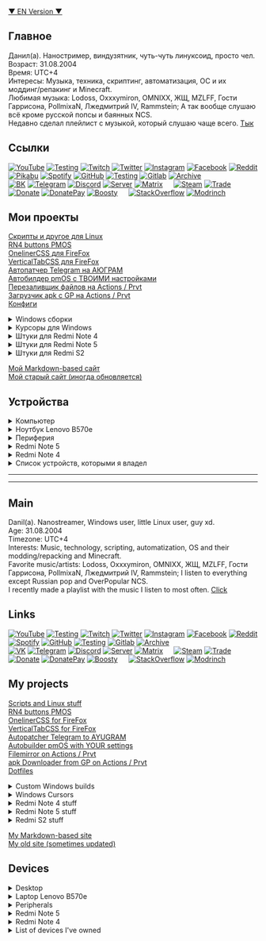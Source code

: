 <!-- https://www.rapidtables.com/convert/color/rgb-to-hex.html -->
<!-- http://shpargalkablog.ru/2016/02/space-html.html -->

[▼ EN Version ▼](#main)  

## Главное
Данил(а). Наностример, виндузятник, чуть-чуть линуксоид, просто чел.  
Возраст: 31.08.2004  
Время: UTC+4  
Интересы: Музыка, техника, скриптинг, автоматизация, ОС и их моддинг/репакинг и Minecraft.  
Любимая музыка: Lodoss, Oxxxymiron, OMNIXX, ЖЩ, MZLFF, Гости Гаррисона, PollmixaN, Лжедмитрий IV, Rammstein; А так вообще слушаю всё кроме русской попсы и баянных NCS.  
Недавно сделал плейлист с музыкой, который слушаю чаще всего. [Тык](https://vk.com/music/playlist/325323467_112_55c64c9939ff9a7ac1)

## Ссылки
[![YouTube](https://img.shields.io/badge/YouTube-F61C0D?style=plastic&link=https://www.youtube.com/@dsys1100)](https://www.youtube.com/@dsys1100)
[![Testing](https://img.shields.io/badge/Testing-F61C0D?style=plastic&link=https://www.youtube.com/@dsys1100_testing)](https://www.youtube.com/@dsys1100_testing)
[![Twitch](https://img.shields.io/badge/Twitch-6441A4?style=plastic&link=https://www.twitch.tv/dsys1100)](https://www.twitch.tv/dsys1100)
[![Twitter](https://img.shields.io/badge/Twitter-1D9BF0?style=plastic&link=https://twitter.com/dsys1100)](https://twitter.com/dsys1100)
[![Instagram](https://img.shields.io/badge/Instagram-FC115D?style=plastic&link=https://instagram.com/username_dsys1100)](https://instagram.com/username_dsys1100)
[![Facebook](https://img.shields.io/badge/Facebook-076BF9?style=plastic&link=https://www.facebook.com/dsys1100/)](https://www.facebook.com/dsys1100/)
[![Reddit](https://img.shields.io/badge/Reddit-FF460B?style=plastic&link=https://www.reddit.com/user/dsys1100)](https://www.reddit.com/user/dsys1100)
[![Pikabu](https://img.shields.io/badge/Pikabu-F2944C?style=plastic&link=https://pikabu.ru/@dsys1100)](https://pikabu.ru/@dsys1100)
[![Spotify](https://img.shields.io/badge/Spotify-13D56C?style=plastic&link=https://open.spotify.com/user/31ppg2dvvaqfzis6mbkwhck76epa)](https://open.spotify.com/user/31ppg2dvvaqfzis6mbkwhck76epa)
[![GitHub](https://img.shields.io/badge/GitHub-black?style=plastic&link=https://github.com/dsys1100)](https://github.com/dsys1100)
[![Testing](https://img.shields.io/badge/Testing-black?style=plastic&link=https://github.com/dsys1100testing)](https://github.com/dsys1100testing)
[![Gitlab](https://img.shields.io/badge/Gitlab-E3442B?style=plastic&link=https://gitlab.com/dsys1100)](https://gitlab.com/dsys1100)
[![Archive](https://img.shields.io/badge/Archive-222222?style=plastic&link=https://archive.org/details/@dsys1100)](https://archive.org/details/@dsys1100)  
[![BK](https://img.shields.io/badge/BK-0077FF?style=plastic&link=https://vk.com/dsys1100)](https://vk.com/dsys1100)
[![Telegram](https://img.shields.io/badge/Telegram-2399D6?style=plastic&link=https://t.me/dsys1100)](https://t.me/dsys1100)
[![Discord](https://img.shields.io/badge/Discord-5865F2?style=plastic&link=https://discord.com/users/690945624740462613)](https://discord.com/users/690945624740462613)
[![Server](https://img.shields.io/badge/Server-5865F2?style=plastic&link=https://discord.gg/DbFpfdvEcG)](https://discord.gg/DbFpfdvEcG)
[![Matrix](https://img.shields.io/badge/Matrix-black?style=plastic&link=https://matrix.to/#/@dsys1100:matrix.org)](https://matrix.to/#/@dsys1100:matrix.org)   
[![Steam](https://img.shields.io/badge/Steam-0E1C31?style=plastic&link=https://steamcommunity.com/id/dsys1100/)](https://steamcommunity.com/id/dsys1100/)
[![Trade](https://img.shields.io/badge/Trade-0E1C31?style=plastic&link=https://steamcommunity.com/tradeoffer/new/?partner=1529726390&token=OI3pVrDE)](https://steamcommunity.com/tradeoffer/new/?partner=1529726390&token=OI3pVrDE)
[![Donate](https://img.shields.io/badge/Donate-F58D07?style=plastic&link=https://donationalerts.com/r/dsys1100)](https://donationalerts.com/r/dsys1100)
[![DonatePay](https://img.shields.io/badge/DonatePay-4BBE60?style=plastic&link=https://new.donatepay.ru/@dsys1100)](https://new.donatepay.ru/@dsys1100)
[![Boosty](https://img.shields.io/badge/Boosty-EF7731?style=plastic&link=https://boosty.to/dsys1100/)](https://boosty.to/dsys1100/)   
[![StackOverflow](https://img.shields.io/badge/StackOverflow-E8701E?style=plastic&link=https://stackoverflow.com/users/24115252/)](https://stackoverflow.com/users/24115252/)
[![Modrinch](https://img.shields.io/badge/Modrinch-00AE63?style=plastic&link=https://modrinth.com/user/dsys1100)](https://modrinth.com/user/dsys1100)

## Мои проекты
[Скрипты и другое для Linux](https://github.com/dsys1100/stuff)  
[RN4 buttons PMOS](https://github.com/dsys1100/xiaomi-mido-buttons)  
[OnelinerCSS для FireFox](https://github.com/dsys1100/waterfall_mod)  
[VerticalTabCSS для FireFox](https://github.com/dsys1100/firefoxcss_StockMod)  
[Автопатчер Telegram на АЮГРАМ](https://github.com/dsys1100/tg-autolspatch)  
[Автобилдер pmOS с ТВОИМИ настройками](https://github.com/dsys1100/pmos-autobuild)  
[Перезаливщик файлов на Actions / Prvt](https://github.com/dsys1100/filemirror/actions/workflows/build.yml)  
[Загрузчик apk с GP на Actions / Prvt](https://github.com/dsys1100/apk-downloader/actions/workflows/download_apk.yml)  
[Конфиги](https://github.com/dsys1100/dotfiles)

<details><summary>Windows сборки</summary>
  
   Большинство сборок комплектуются сборкой WinPE.  
   [Minimal PE8 x64](https://mega.nz/folder/sGZ3iSoI#pU2s3sWqjIKJ4tcLP9umCg) /RU  
   [Minimal PE10 x64 19041.572](https://mega.nz/folder/IGA1xAaJ#A9TXDs919Dc-7YH3EbH-gA) /RU / Заброшено  
   [W11 LTSC 22624.1546 MD](https://mega.nz/folder/waZwnTaA#gez2pkVQ1j-09DTEyBFacA) /EN  
   [W11 25398.1 Pro **Reconstructed** Lite](https://mega.nz/folder/JHBECKxK#jYdpBmhveW3t3XzRKvydLA) /EN / Заброшено  
   [w11.22k2652+22635.2915_w10ltsc21.3803 MD](https://mega.nz/folder/FLYElJKY#Yrma6UzW9Iw89Wroj3VtUQ) /EN  
   [W8.1x64 EmbIndPro U23 Lite](https://mega.nz/folder/tDgmwB7T#m1sUrcKpOvaxwwEbeDHAaw) /RU  
   Старые:  
   [21390.2025 Lite](https://mega.nz/folder/JeAF2KCb#ABqTo-YeCQ9CwpiywfPo2w) /EN  
   [W11 Pro 21996 Lite](https://mega.nz/folder/ULZRXbQY#Vq_OIUUUBbruX4xJePqLoA) /EN  
   [W8.0x64 Pro 9200 MD](https://mega.nz/folder/lX5XXTBI#jgTIU1yXsoC_jN81Xkr3xg) /RU  
   Старее - не востребованы.
</details>

<details><summary>Курсоры для Windows</summary>

   [Инверсивный курсор - точка с прозрачным центром](https://mega.nz/folder/4Wo2AYwa#s06QNNjdczf9ZUFNhotMFw)
</details>

<details><summary>Штуки для Redmi Note 4</summary>

   [Баг в шторке (иконки дока снизу)](https://disk.yandex.ru/i/vqVfpyv3qu4XjQ)  
   [Список без бага, Android 12](https://4pda.to/forum/index.php?act=findpost&pid=115649997&anchor=Spoil-115649997-2)  
   [Мой репак MIUI12.5_A10_el13_port](https://mega.nz/folder/FHIh3AoT#Gx7hUabXruD8UD_-z-f73A)  
   [Мой репак Vsmart OS 4, a11](https://mega.nz/folder/oapFHCyb#rCAt6FYycC9xS5o8gkcZ_w)  
   [Google logo + dark bootanimation](https://mega.nz/folder/hSQWzbSa#YrDWHYqQe1Ibz7oaS_2Sng)  
   [Мой репак Pixel Experience Plus, a12.1](https://mega.nz/folder/FPwk2K6J#9GfVyy5cULZKU0ZyHMhReQ)
</details>

<details><summary>Штуки для Redmi Note 5</summary>

   [Google logo + dark bootanimation](https://mega.nz/folder/9fJi2bwZ#Lltxp9SBsIfbpb1QVqVgOA)  
   [Мой репак Pixel Experience Plus, a12.1](https://mega.nz/folder/wDQxXSQS#N01IXGw4jtWdH6PEjrD2gA)
</details>

<details><summary>Штуки для Redmi S2</summary>

   [System 6GB скрипт переразметки](https://4pda.to/forum/index.php?showtopic=915294&view=findpost&p=139118586)  
   [PixelOS 15 sGSI](https://drive.google.com/drive/folders/1xPKdpw6dzIfUVK9elymgdWPwwEVtS3VX)
</details>

[Мой Markdown-based сайт](https://dsys1100.github.io/)  
[Мой старый сайт (иногда обновляется)](https://dsys1100.github.io/oldsite/index.html)
## Устройства
<details><summary>Компьютер</summary>

   AeroCool ECO-450W  
   Gigabyte H410M H V3  
   Intel Core i3-10100F BOX  
   MSI NVIDIA GeForce GTX 1050 Ti  
   KingSpec 16GB DDR4 3200 MHz  
   SSD 2.5" KingSpec 256GB  
   SSD 2.5" Samsung 870 QVO 2TB  
   PowerCase Alisio Micro X4B  
</details>

<details><summary>Ноутбук Lenovo B570e</summary>

   Intel Core i3-2350M  
   Intel HD Graphics 3000  
   Nanya 4GB DDR3 1333MHz  
   Samsung 2GB DDR3L 1600MHz  
   SSD 2.5" Apacer 256GB  
   HDD 2.5" WD 1TB  
</details>

<details><summary>Периферия</summary>

   Наушники: Panasonic HJE125E-V ❤️  
   Монитор: AOC G2460V  
   Клавиатура: A4Tech Fstyler FK11  
   Мышь: Xiaomi Mi Wireless Mouse Lite 2  
   Мышь 2: A4Tech Fstyler FM12  
</details>

<details><summary>Redmi Note 5</summary>

   4/64,  
  Pixel Experience 12.1, my repack  
</details>

<details><summary>Redmi Note 4</summary>

   3/32, Snapdragon  
  PostmarketOS, KDE-Desktop  
  Pixel Experience 12.1, my repack  
  MIUI12.5a10_el13_dsys1100repack  
</details>


<details><summary>Список устройств, которыми я владел</summary>

?  
Explay Solo (2 штуки, обе подарок от Деда (сгрыз буквально))  
?  
Билайн Смарт 6 (0.5/4, наеб по памяти жоски)  
?  
Ritmix 	RMD-726 (Несколько раз чинили экран, в итоге Dr.Web заблокировал устройство и все, с концами. Невозможно прошить ибо нет кнопок громкости)  
?  
Nokia 7500 Prism (Мамин)  
?  
Nokia Asha 202 (Мамин)  
?  
Alcatel 1X (Мама пополам переломала)  
Micromax Q415 (От Витали, я юзал MIUI 9 на нем)  
Supra M12CG (Планшет, из-за кастома перевернутый гироскоп)  
Samsung Galaxy Mega (Мылит камера)  
Meizu M5 Note (На него обмен микромакса, меги и трупа ноута)  
4Good T800i / T803i (Планшет на винде (1гб озу хд))  
Redmi Note 4X (На миакке, анлокнутый)  
Redmi 6 Pro (9 класс)  
Asus ZenFone Max Pro M1 (После прошивок менял матрицу 2 раза)  
Redmi 5A (Закастомил крышку)  
Honor 8 Lite (Ху/Хо параша ебаная)  
Wileyfox Swift 2X (Меня наебали)  
Redmi Note 4 (3/32 веригуд, F ±2021-2025)  
Honor 9 Lite (Ху/Хо параша ебаная)  
Galaxy J2 Prime (Мамин, как доп.)  
Redmi 5 Plus (Без вибрации)  
Redmi Note 5 (3/32 гуд)  
Redmi Note 7 (3/32 это боль лютая)  
Galaxy S10e (exynos / абсолютный сток)  
Redmi Note 9 Pro (Батареяфон, лопата)  
Redmi Note 5 (4/64 red, все еще со мной)  
Lumia 950 (Для винды, ±разочарование)  
Mi MIX 2S (Величайшее Разочарование)  
Pixel 3a (Плохая батарея, разочарование)  
</details>

-----
-----


## Main
Danil(a). Nanostreamer, Windows user, little Linux user, guy xd.  
Age: 31.08.2004  
Timezone: UTC+4  
Interests: Music, technology, scripting, automatization, OS and their modding/repacking and Minecraft.  
Favorite music/artists: Lodoss, Oxxxymiron, OMNIXX, ЖЩ, MZLFF, Гости Гаррисона, PollmixaN, Лжедмитрий IV, Rammstein; I listen to everything except Russian pop and OverPopular NCS.  
I recently made a playlist with the music I listen to most often. [Click](https://vk.com/music/playlist/325323467_112_55c64c9939ff9a7ac1)


## Links
[![YouTube](https://img.shields.io/badge/YouTube-F61C0D?style=plastic&link=https://www.youtube.com/@dsys1100)](https://www.youtube.com/@dsys1100)
[![Testing](https://img.shields.io/badge/Testing-F61C0D?style=plastic&link=https://www.youtube.com/@dsys1100_testing)](https://www.youtube.com/@dsys1100_testing)
[![Twitch](https://img.shields.io/badge/Twitch-6441A4?style=plastic&link=https://www.twitch.tv/dsys1100)](https://www.twitch.tv/dsys1100)
[![Twitter](https://img.shields.io/badge/Twitter-1D9BF0?style=plastic&link=https://twitter.com/dsys1100)](https://twitter.com/dsys1100)
[![Instagram](https://img.shields.io/badge/Instagram-FC115D?style=plastic&link=https://instagram.com/username_dsys1100)](https://instagram.com/username_dsys1100)
[![Facebook](https://img.shields.io/badge/Facebook-076BF9?style=plastic&link=https://www.facebook.com/dsys1100/)](https://www.facebook.com/dsys1100/)
[![Reddit](https://img.shields.io/badge/Reddit-FF460B?style=plastic&link=https://www.reddit.com/user/dsys1100)](https://www.reddit.com/user/dsys1100)
[![Spotify](https://img.shields.io/badge/Spotify-13D56C?style=plastic&link=https://open.spotify.com/user/31ppg2dvvaqfzis6mbkwhck76epa)](https://open.spotify.com/user/31ppg2dvvaqfzis6mbkwhck76epa)
[![GitHub](https://img.shields.io/badge/GitHub-black?style=plastic&link=https://github.com/dsys1100)](https://github.com/dsys1100)
[![Testing](https://img.shields.io/badge/Testing-black?style=plastic&link=https://github.com/dsys1100testing)](https://github.com/dsys1100testing)
[![Gitlab](https://img.shields.io/badge/Gitlab-E3442B?style=plastic&link=https://gitlab.com/dsys1100)](https://gitlab.com/dsys1100)
[![Archive](https://img.shields.io/badge/Archive-222222?style=plastic&link=https://archive.org/details/@dsys1100)](https://archive.org/details/@dsys1100)  
[![VK](https://img.shields.io/badge/BK-0077FF?style=plastic&link=https://vk.com/dsys1100)](https://vk.com/dsys1100)
[![Telegram](https://img.shields.io/badge/Telegram-2399D6?style=plastic&link=https://t.me/dsys1100)](https://t.me/dsys1100)
[![Discord](https://img.shields.io/badge/Discord-5865F2?style=plastic&link=https://discord.com/users/690945624740462613)](https://discord.com/users/690945624740462613)
[![Server](https://img.shields.io/badge/Server-5865F2?style=plastic&link=https://discord.gg/DbFpfdvEcG)](https://discord.gg/DbFpfdvEcG)
[![Matrix](https://img.shields.io/badge/Matrix-black?style=plastic&link=https://matrix.to/#/@dsys1100:matrix.org)](https://matrix.to/#/@dsys1100:matrix.org)   
[![Steam](https://img.shields.io/badge/Steam-0E1C31?style=plastic&link=https://steamcommunity.com/id/dsys1100/)](https://steamcommunity.com/id/dsys1100/)
[![Trade](https://img.shields.io/badge/Trade-0E1C31?style=plastic&link=https://steamcommunity.com/tradeoffer/new/?partner=1529726390&token=OI3pVrDE)](https://steamcommunity.com/tradeoffer/new/?partner=1529726390&token=OI3pVrDE)
[![Donate](https://img.shields.io/badge/Donate-F58D07?style=plastic&link=https://donationalerts.com/r/dsys1100)](https://donationalerts.com/r/dsys1100)
[![DonatePay](https://img.shields.io/badge/DonatePay-4BBE60?style=plastic&link=https://new.donatepay.ru/@dsys1100)](https://new.donatepay.ru/@dsys1100)
[![Boosty](https://img.shields.io/badge/Boosty-EF7731?style=plastic&link=https://boosty.to/dsys1100/)](https://boosty.to/dsys1100/)   
[![StackOverflow](https://img.shields.io/badge/StackOverflow-E8701E?style=plastic&link=https://stackoverflow.com/users/24115252/)](https://stackoverflow.com/users/24115252/)
[![Modrinch](https://img.shields.io/badge/Modrinch-00AE63?style=plastic&link=https://modrinth.com/user/dsys1100)](https://modrinth.com/user/dsys1100)

## My projects
[Scripts and Linux stuff](https://github.com/dsys1100/stuff)  
[RN4 buttons PMOS](https://github.com/dsys1100/xiaomi-mido-buttons)  
[OnelinerCSS for FireFox](https://github.com/dsys1100/waterfall_mod)  
[VerticalTabCSS for FireFox](https://github.com/dsys1100/firefoxcss_StockMod)  
[Autopatcher Telegram to AYUGRAM](https://github.com/dsys1100/tg-autolspatch)  
[Autobuilder pmOS with YOUR settings](https://github.com/dsys1100/pmos-autobuild)  
[Filemirror on Actions / Prvt](https://github.com/dsys1100/filemirror/actions/workflows/build.yml)  
[apk Downloader from GP on Actions / Prvt](https://github.com/dsys1100/apk-downloader/actions/workflows/download_apk.yml)  
[Dotfiles](https://github.com/dsys1100/dotfiles)

<details><summary>Custom Windows builds</summary>
  
   Most builds come with Custom Rus WinPE.  
   (I can't find minimal WinPEs in English with internet and explorer that weigh less than 250mb)  
   [Minimal PE8 x64](https://mega.nz/folder/sGZ3iSoI#pU2s3sWqjIKJ4tcLP9umCg) /RU  
   [Minimal PE10 x64 19041.572](https://mega.nz/folder/IGA1xAaJ#A9TXDs919Dc-7YH3EbH-gA) /RU / Deprecated  
   [W11 LTSC 22624.1546 MD](https://mega.nz/folder/waZwnTaA#gez2pkVQ1j-09DTEyBFacA) /EN  
   [W11 25398.1 Pro **Reconstructed** Lite](https://mega.nz/folder/JHBECKxK#jYdpBmhveW3t3XzRKvydLA) /EN / Deprecated  
   [w11.22k2652+22635.2915_w10ltsc21.3803 MD](https://mega.nz/folder/FLYElJKY#Yrma6UzW9Iw89Wroj3VtUQ) /EN  
   [W8.1x64 EmbIndPro U23 Lite](https://mega.nz/folder/tDgmwB7T#m1sUrcKpOvaxwwEbeDHAaw) /RU  
   Old:  
   [21390.2025 Lite](https://mega.nz/folder/JeAF2KCb#ABqTo-YeCQ9CwpiywfPo2w) /EN  
   [W11 Pro 21996 Lite](https://mega.nz/folder/ULZRXbQY#Vq_OIUUUBbruX4xJePqLoA) /EN  
   [W8.0x64 Pro 9200 MD](https://mega.nz/folder/lX5XXTBI#jgTIU1yXsoC_jN81Xkr3xg) /RU  
   Older - unclaimed.
</details>

<details><summary>Windows Cursors</summary>

   [Inverted cursor - dot with transparent center](https://mega.nz/folder/4Wo2AYwa#s06QNNjdczf9ZUFNhotMFw)
</details>

<details><summary>Redmi Note 4 stuff</summary>

   [Bug in QS (Look at the icons below)](https://disk.yandex.ru/i/vqVfpyv3qu4XjQ)  
   [List without bug, Android 12](https://4pda.to/forum/index.php?act=findpost&pid=115649997&anchor=Spoil-115649997-2)  
   [My repack MIUI12.5_A10_el13_port](https://mega.nz/folder/FHIh3AoT#Gx7hUabXruD8UD_-z-f73A)  
   [My repack Vsmart OS 4, a11](https://mega.nz/folder/oapFHCyb#rCAt6FYycC9xS5o8gkcZ_w)  
   [Google logo + dark bootanimation](https://mega.nz/folder/hSQWzbSa#YrDWHYqQe1Ibz7oaS_2Sng)  
   [My repack Pixel Experience Plus, a12.1](https://mega.nz/folder/FPwk2K6J#9GfVyy5cULZKU0ZyHMhReQ)
</details>

<details><summary>Redmi Note 5 stuff</summary>

   [Google logo + dark bootanimation](https://mega.nz/folder/9fJi2bwZ#Lltxp9SBsIfbpb1QVqVgOA)  
   [My repack Pixel Experience Plus, a12.1](https://mega.nz/folder/wDQxXSQS#N01IXGw4jtWdH6PEjrD2gA)
</details>

<details><summary>Redmi S2 stuff</summary>

   [System 6GB repartition script](https://4pda.to/forum/index.php?showtopic=915294&view=findpost&p=139118586)  
   [PixelOS 15 sGSI](https://drive.google.com/drive/folders/1xPKdpw6dzIfUVK9elymgdWPwwEVtS3VX)
</details>

[My Markdown-based site](https://dsys1100.github.io/)  
[My old site (sometimes updated)](https://dsys1100.github.io/oldsite/index.html)

## Devices
<details><summary>Desktop</summary>

   AeroCool ECO-450W  
   Gigabyte H410M H V3  
   Intel Core i3-10100F BOX  
   MSI NVIDIA GeForce GTX 1050 Ti  
   KingSpec 16GB DDR4 3200 MHz  
   SSD 2.5" KingSpec 256GB  
   SSD 2.5" Samsung 870 QVO 2TB  
   PowerCase Alisio Micro X4B  
</details>

<details><summary>Laptop Lenovo B570e</summary>

   Intel Core i3-2350M  
   Intel HD Graphics 3000  
   Nanya 4GB DDR3 1333MHz  
   Samsung 2GB DDR3L 1600MHz  
   SSD 2.5" Apacer 256GB  
   HDD 2.5" WD 1TB  
</details>

<details><summary>Peripherals</summary>

   Earphones: Panasonic HJE125E-V ❤️  
   Monitor: AOC G2460V  
   Keyboard: A4Tech Fstyler FK11  
   Mouse: Xiaomi Mi Wireless Mouse Lite 2  
   Mouse 2: A4Tech Fstyler FM12  
</details>

<details><summary>Redmi Note 5</summary>

   4/64,  
  Pixel Experience 12.1, my repack  
</details>

<details><summary>Redmi Note 4</summary>

   3/32, Snapdragon  
  PostmarketOS, KDE-Desktop  
  Pixel Experience 12.1, my repack  
  MIUI12.5a10_el13_dsys1100repack  
</details>

<details><summary>List of devices I've owned</summary>

?  
Explay Solo (2 pieces, both a gift from Grandpa)  
?  
Beeline Smart 6 (1/8, in fact 0.5/4)  
?  
Ritmix RMD-726 (Several times fixed the screen, eventually Dr.Web locked the device. Unable to flash because there are no volume buttons)  
?  
Nokia 7500 Prism (Mom's)  
?  
Nokia Asha 202 (Mom's)  
?  
Alcatel 1X (Mom broke it in half)  
Micromax Q415 (From Vitaliy, I used MIUI 9 on it)  
Supra M12CG (Tablet, inverted gyroscope because of the custom ROM)  
Samsung Galaxy Mega (Camera washes out)  
Meizu M5 Note (I traded Micromax, Samsung and died crap laptop for it)  
4Good T800i / T803i (Windows tablet (1gb RAM xd))  
Redmi Note 4X (With Mi Account, unlocked and flashed)  
Redmi 6 Pro (Grade 9 in school)  
Asus ZenFone Max Pro M1 (Changed the display 2 times after flashing)  
Redmi 5A (Got the cover customized)  
Honor 8 Lite (Hu/Ho is fckng sht.)  
Wileyfox Swift 2X (I've been duped)  
Redmi Note 4 (3/32 verygood, F ±2021-2025)  
Honor 9 Lite (Hu/Ho is fckng sht.)  
Galaxy J2 Prime (Mom's)  
Redmi 5 Plus (No Vibration)  
Redmi Note 5 (3/32 good)  
Redmi Note 7 (3/32 is a pain)  
Galaxy S10e (exynos / all time locked bootloader)  
Redmi Note 9 Pro (Batteryphone, very big for me)  
Redmi Note 5 (4/64 red, still with me)  
Lumia 950 (For Windows, ±disappointment)  
Mi MIX 2S (VERY Disappointment)  
Pixel 3a (Bad battery, disappointment)  
</details>
